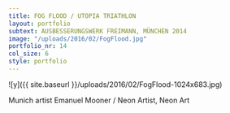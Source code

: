 ```yaml
---
title: FOG FLOOD / UTOPIA TRIATHLON
layout: portfolio
subtext: AUSBESSERUNGSWERK FREIMANN, MÜNCHEN 2014
image: "/uploads/2016/02/FogFlood.jpg"
portfolio_nr: 14
col_size: 6
style: portfolio
---
```


![y]({{ site.baseurl }}/uploads/2016/02/FogFlood-1024x683.jpg)


Munich artist Emanuel Mooner / Neon Artist, Neon Art